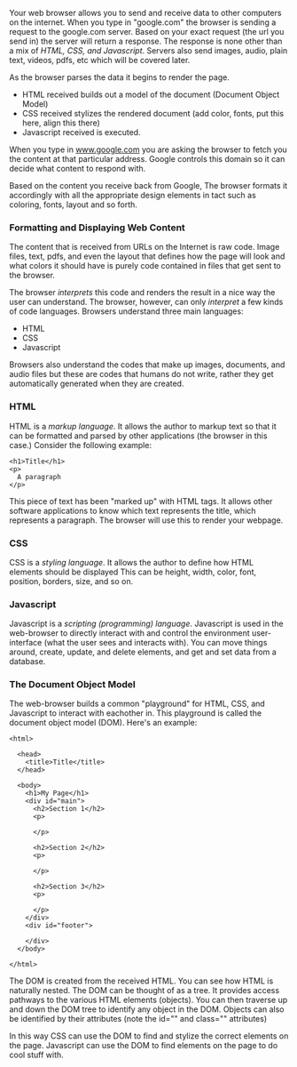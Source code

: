 Your web browser allows you to send and receive data to other computers on the internet.
When you type in "google.com" the browser is sending a request to the google.com server.
Based on your exact request (the url you send in) the server will return a response.
The response is none other than a mix of _HTML, CSS, and Javascript_. 
Servers also send images, audio, plain text, videos, pdfs, etc which will be covered later.

As the browser parses the data it begins to render the page.

- HTML received builds out a model of the document (Document Object Model)
- CSS received stylizes the rendered document (add color, fonts, put this here, align this there)
- Javascript received is executed.




When you type in www.google.com you are asking the browser to fetch you the content at that particular address.
Google controls this domain so it can decide what content to respond with.

Based on the content you receive back from Google, 
The browser formats it accordingly with all the appropriate design elements in tact 
such as coloring, fonts, layout and so forth.


### Formatting and Displaying Web Content

The content that is received from URLs on the Internet is raw code.
Image files, text, pdfs, and even the layout that defines how the page will look and what colors it should have
is purely code contained in files that get sent to the browser.

The browser _interprets_ this code and renders the result in a nice way the user can understand.
The browser, however, can only _interpret_ a few kinds of code languages.
Browsers understand three main languages:

- HTML
- CSS
- Javascript

Browsers also understand the codes that make up images, documents, and audio files but
these are codes that humans do not write, rather they get automatically generated when they are created.




### HTML

HTML is a _markup language_. It allows the author to markup text so that it can be formatted and parsed by other applications (the browser in this case.)
Consider the following example:

    <h1>Title</h1>
    <p>
      A paragraph
    </p>

This piece of text has been "marked up" with HTML tags. It allows other software applications to know
which text represents the title, which represents a paragraph.
The browser will use this to render your webpage.

### CSS

CSS is a _styling language_. It allows the author to define how HTML elements should be displayed
This can be height, width, color, font, position, borders, size, and so on.

### Javascript

Javascript is a _scripting (programming) language_. 
Javascript is used in the web-browser to directly interact with and control
the environment user-interface (what the user sees and interacts with). You can move things around, create, update, and delete elements,
and get and set data from a database.

### The Document Object Model

The web-browser builds a common "playground" for HTML, CSS, and Javascript to interact with eachother in.
This playground is called the document object model (DOM). Here's an example:
  
  
    <html>
      
      <head>
        <title>Title</title>
      </head>
      
      <body>
        <h1>My Page</h1>
        <div id="main">
          <h2>Section 1</h2>
          <p>
      
          </p>
    
          <h2>Section 2</h2>
          <p>
    
          </p>  
    
          <h2>Section 3</h2>
          <p>
      
          </p>
        </div>
        <div id="footer">
    
        </div>
      </body>
      
    </html>

The DOM is created from the received HTML. You can see how HTML is naturally nested.
The DOM can be thought of as a tree. It provides access pathways to the various HTML elements (objects).
You can then traverse up and down the DOM tree to identify any object in the DOM.
Objects can also be identified by their attributes (note the id="" and class="" attributes)

In this way CSS can use the DOM to find and stylize the correct elements on the page.
Javascript can use the DOM to find elements on the page to do cool stuff with.
